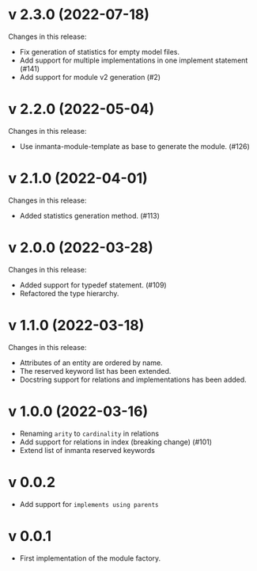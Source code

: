 # v 2.3.0 (2022-07-18)
Changes in this release:
 - Fix generation of statistics for empty model files.
 - Add support for multiple implementations in one implement statement (#141)
 - Add support for module v2 generation (#2)

# v 2.2.0 (2022-05-04)
Changes in this release:
 - Use inmanta-module-template as base to generate the module.  (#126)

# v 2.1.0 (2022-04-01)
Changes in this release:
 - Added statistics generation method. (#113)

# v 2.0.0 (2022-03-28)
Changes in this release:
 - Added support for typedef statement. (#109)
 - Refactored the type hierarchy.

# v 1.1.0 (2022-03-18)
Changes in this release:
 - Attributes of an entity are ordered by name.
 - The reserved keyword list has been extended.
 - Docstring support for relations and implementations has been added.

# v 1.0.0 (2022-03-16)

 - Renaming `arity` to `cardinality` in relations
 - Add support for relations in index (breaking change) (#101)
 - Extend list of inmanta reserved keywords

# v 0.0.2

 - Add support for `implements using parents`

# v 0.0.1

 - First implementation of the module factory.
